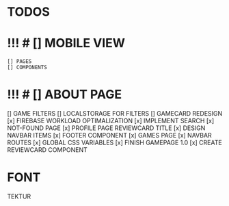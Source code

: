 # TODOS #

# !!! # [] MOBILE VIEW
    [] PAGES
    [] COMPONENTS
# !!! # [] ABOUT PAGE
[] GAME FILTERS
    [] LOCALSTORAGE FOR FILTERS
[] GAMECARD REDESIGN
[x] FIREBASE WORKLOAD OPTIMALIZATION
[x] IMPLEMENT SEARCH
[x] NOT-FOUND PAGE
[x] PROFILE PAGE REVIEWCARD TITLE
[x] DESIGN NAVBAR ITEMS
[x] FOOTER COMPONENT
[x] GAMES PAGE
[x] NAVBAR ROUTES
[x] GLOBAL CSS VARIABLES
[x] FINISH GAMEPAGE 1.0
    [x] CREATE REVIEWCARD COMPONENT  

# FONT #
TEKTUR